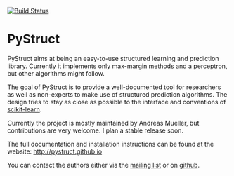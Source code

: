 [![Build Status](https://travis-ci.org/pystruct/pystruct.png)](https://travis-ci.org/pystruct/pystruct)

PyStruct
========

PyStruct aims at being an easy-to-use structured learning and prediction library.
Currently it implements only max-margin methods and a perceptron, but other algorithms
might follow.

The goal of PyStruct is to provide a well-documented tool for researchers as well as non-experts
to make use of structured prediction algorithms.
The design tries to stay as close as possible to the interface and conventions
of [scikit-learn](http://scikit-learn.org).

Currently the project is mostly maintained by Andreas Mueller, but contributions are very welcome.
I plan a stable release soon.

The full documentation and installation instructions can be found at the website:
http://pystruct.github.io

You can contact the authors either via the [mailing list](https://groups.google.com/forum/#!forum/pystruct)
or on [github](https://github.com/pystruct/pystruct).
